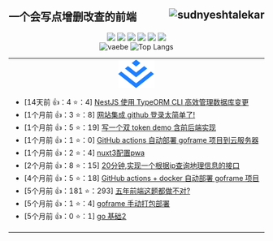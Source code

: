 ## 一个会写点增删改查的前端 <img align="right"  src="https://komarev.com/ghpvc/?username=vaebe" alt="sudnyeshtalekar" />

<div align="center">
  <img src="https://img.shields.io/badge/-TypeScript-2b6dbf?style=flat&logo=typescript&logoColor=white">
  <img src="https://img.shields.io/badge/-Vue-46b882?style=flat&logo=vue.js&logoColor=white">
  <img src="https://img.shields.io/badge/-Node.js-3C873A?style=flat&logo=Node.js&logoColor=white">
  <img src="https://img.shields.io/badge/Golang-1008611?style=flat&logo=go&color=%2376e2ff">
  <img src="https://img.shields.io/badge/Mysql-1008611?style=flat&logo=Mysql&color=%2302758f">
  <img src="https://img.shields.io/badge/-ESLint-%234B32C3?style=flat-square&logo=eslint">
</div>

<div align=center>
  <img height="165px" src="https://github-readme-stats.vercel.app/api?username=vaebe&layout=compact&rank_icon=percentile&theme=transparent" alt="vaebe" /> 
  <img src="https://github-readme-stats.vercel.app/api/top-langs/?username=vaebe&layout=compact&theme=transparent" alt="Top Langs">
</div>

<!-- multi-platform-posts start -->
  <table align="center">
      <tr>
        <td align="center" width="800px" valign="top">
          <div align="center"><img src='https://raw.githubusercontent.com/baozouai/multi-platform-posts-action/main/assets/juejin.svg' alt='juejin'/></div>
<ul>
<li align='left'>[14天前 👍：4  ⭐：4]
      <a href="https://juejin.cn/post/7402444509153591308" target="_blank">NestJS 使用 TypeORM CLI 高效管理数据库变更</a>
      </li>
<li align='left'>[1个月前 👍：3  ⭐：8]
      <a href="https://juejin.cn/post/7393551590458998819" target="_blank">网站集成 github 登录太简单了!</a>
      </li>
<li align='left'>[1个月前 👍：5  ⭐：19]
      <a href="https://juejin.cn/post/7392070976093995071" target="_blank">写一个双 token demo 含前后端实现</a>
      </li>
<li align='left'>[1个月前 👍：1  ⭐：0]
      <a href="https://juejin.cn/post/7391704618180526080" target="_blank">GitHub actions 自动部署 goframe 项目到云服务器</a>
      </li>
<li align='left'>[1个月前 👍：2  ⭐：4]
      <a href="https://juejin.cn/post/7386848746914480168" target="_blank">nuxt3配置pwa</a>
      </li>
<li align='left'>[2个月前 👍：8  ⭐：15]
      <a href="https://juejin.cn/post/7375438737234247719" target="_blank">20分钟,实现一个根据ip查询地理信息的接口</a>
      </li>
<li align='left'>[4个月前 👍：5  ⭐：18]
      <a href="https://juejin.cn/post/7352555529104425012" target="_blank">GitHub actions + docker 自动部署 goframe 项目</a>
      </li>
<li align='left'>[5个月前 👍：181  ⭐：293]
      <a href="https://juejin.cn/post/7349750846899699764" target="_blank">五年前端这题都做不对?</a>
      </li>
<li align='left'>[5个月前 👍：1  ⭐：4]
      <a href="https://juejin.cn/post/7348474490757054504" target="_blank">goframe 手动打包部署</a>
      </li>
<li align='left'>[5个月前 👍：0  ⭐：1]
      <a href="https://juejin.cn/post/7345792819754025012" target="_blank">go 基础2</a>
      </li>
</ul>
        </td>
      </tr>
    </table>
    <!-- multi-platform-posts end -->

